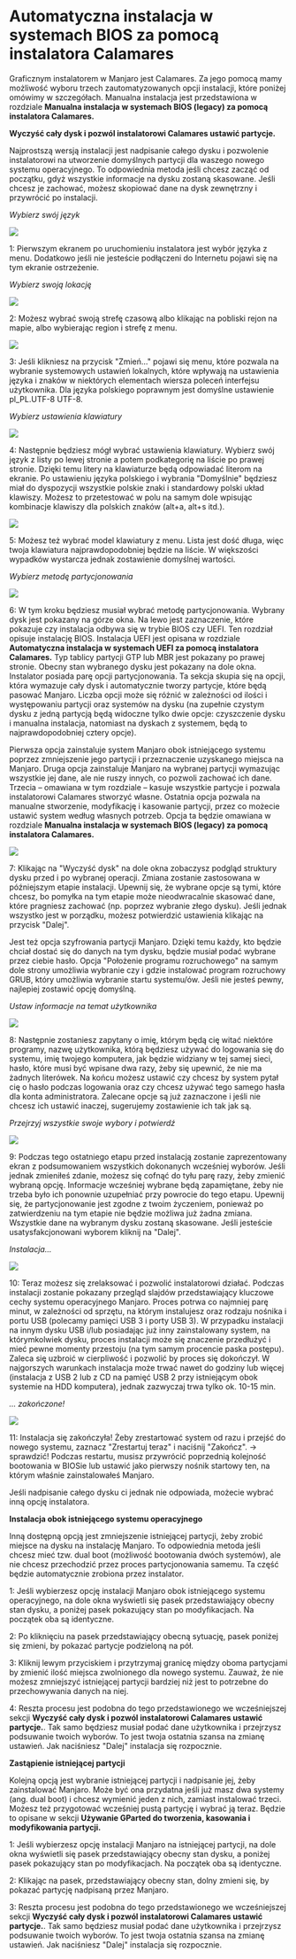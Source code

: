# Automatyczna instalacja w systemach BIOS za pomocą instalatora Calamares


Graficznym instalatorem w Manjaro jest Calamares. Za jego pomocą mamy możliwość wyboru trzech zautomatyzowanych opcji instalacji, które poniżej omówimy w szczegółach. Manualna instalacja jest przedstawiona w rozdziale **Manualna instalacja w systemach BIOS (legacy) za pomocą instalatora Calamares.**

**Wyczyść cały dysk i pozwól instalatorowi Calamares ustawić partycje.**

Najprostszą wersją instalacji jest nadpisanie całego dysku i pozwolenie instalatorowi na utworzenie domyślnych partycji dla waszego nowego systemu operacyjnego. To odpowiednia metoda jeśli chcesz zacząć od początku, gdyż wszystkie informacje na dysku zostaną skasowane. Jeśli chcesz je zachować, możesz skopiować dane na dysk zewnętrzny i przywrócić po instalacji.

*Wybierz swój język*

![](../images/inst01.png)

1: Pierwszym ekranem po uruchomieniu instalatora jest wybór języka z menu. Dodatkowo jeśli nie jesteście podłączeni do Internetu pojawi się na tym ekranie ostrzeżenie.

*Wybierz swoją lokację*

![](../images/inst02.png)

2: Możesz wybrać swoją strefę czasową albo klikając na pobliski rejon na mapie, albo wybierając region i strefę z menu.

![](../images/inst03.png)


3: Jeśli klikniesz na przycisk "Zmień..." pojawi się menu, które pozwala na wybranie systemowych ustawień lokalnych, które wpływają na ustawienia języka i znaków w niektórych elementach wiersza poleceń interfejsu użytkownika. Dla języka polskiego poprawnym jest domyślne ustawienie pl_PL.UTF-8 UTF-8.

*Wybierz ustawienia klawiatury*

![](../images/inst04.png)


4: Następnie będziesz mógł wybrać ustawienia klawiatury. Wybierz swój język z listy po lewej stronie a potem podkategorię na liście po prawej stronie. Dzięki temu litery na klawiaturze będą odpowiadać literom na ekranie. Po ustawieniu języka polskiego i wybrania "Domyślnie" będziesz miał do dyspozycji wszystkie polskie znaki i standardowy polski układ klawiszy. Możesz to przetestować w polu na samym dole wpisując kombinacje klawiszy dla polskich znaków (alt+a, alt+s itd.).

![](../images/inst05.png)


5: Możesz też wybrać model klawiatury z menu. Lista jest dość długa, więc twoja klawiatura najprawdopodobniej będzie na liście. W większości wypadków wystarcza jednak zostawienie domyślnej wartości.

*Wybierz metodę partycjonowania*

![](../images/inst06.png)


6: W tym kroku będziesz musiał wybrać metodę partycjonowania. Wybrany dysk jest pokazany na górze okna. Na lewo jest zaznaczenie, które pokazuje czy instalacja odbywa się w trybie BIOS czy UEFI. Ten rozdział opisuje instalację BIOS. Instalacja UEFI jest opisana w rozdziale **Automatyczna instalacja w systemach UEFI za pomocą instalatora Calamares.** Typ tablicy partycji GTP lub MBR jest pokazany po prawej stronie. Obecny stan wybranego dysku jest pokazany na dole okna. Instalator posiada parę opcji partycjonowania. Ta sekcja skupia się na opcji, która wymazuje cały dysk i automatycznie tworzy partycje, które będą pasować Manjaro. Liczba opcji może się różnić w zależności od ilości i występowaniu partycji oraz systemów na dysku (na zupełnie czystym dysku z jedną partycją będą widoczne tylko dwie opcje: czyszczenie dysku i manualna instalacja, natomiast na dyskach z systemem, będą to najprawdopodobniej cztery opcje).

Pierwsza opcja zainstaluje system Manjaro obok istniejącego systemu poprzez zmniejszenie jego partycji i przeznaczenie uzyskanego miejsca na Manjaro. Druga opcja zainstaluje Manjaro na wybranej partycji wymazując wszystkie jej dane, ale nie ruszy innych, co pozwoli zachować ich dane. Trzecia – omawiana w tym rozdziale – kasuje wszystkie partycje i pozwala instalatorowi Calamares stworzyć własne. Ostatnia opcja pozwala na manualne stworzenie, modyfikację i kasowanie partycji, przez co możecie ustawić system według własnych potrzeb. Opcja ta będzie omawiana w rozdziale **Manualna instalacja w systemach BIOS (legacy) za pomocą instalatora Calamares.**

![](../images/inst07.png)


7: Klikając na "Wyczyść dysk" na dole okna zobaczysz podgląd struktury dysku przed i po wybranej operacji. Zmiana zostanie zastosowana w późniejszym etapie instalacji. Upewnij się, że wybrane opcje są tymi, które chcesz, bo pomyłka na tym etapie może nieodwracalnie skasować dane, które pragniesz zachować (np. poprzez wybranie złego dysku). Jeśli jednak wszystko jest w porządku, możesz potwierdzić ustawienia klikając na przycisk "Dalej".

Jest też opcja szyfrowania partycji Manjaro. Dzięki temu każdy, kto będzie chciał dostać się do danych na tym dysku, będzie musiał podać wybrane przez ciebie hasło.
Opcja "Położenie programu rozruchowego" na samym dole strony umożliwia wybranie czy i gdzie instalować program rozruchowy GRUB, który umożliwia wybranie startu systemu/ów. Jeśli nie jesteś pewny, najlepiej zostawić opcję domyślną.

*Ustaw informacje na temat użytkownika*

![](../images/inst09.png)


8: Następnie zostaniesz zapytany o imię, którym będą cię witać niektóre programy, nazwę użytkownika, którą będziesz używać do logowania się do systemu, imię twojego komputera, jak będzie widziany w tej samej sieci, hasło, które musi być wpisane dwa razy, żeby się upewnić, że nie ma żadnych literówek. Na końcu możesz ustawić czy chcesz by system pytał cię o hasło podczas logowania oraz czy chcesz używać tego samego hasła dla konta administratora. Zalecane opcje są już zaznaczone i jeśli nie chcesz ich ustawić inaczej, sugerujemy zostawienie ich tak jak są.

*Przejrzyj wszystkie swoje wybory i potwierdź*

![](../images/inst10.png)


9: Podczas tego ostatniego etapu przed instalacją zostanie  zaprezentowany ekran z podsumowaniem wszystkich dokonanych wcześniej wyborów. Jeśli jednak zmieniłeś zdanie, możesz się cofnąć do tyłu parę razy, żeby zmienić wybraną opcję. Informacje wcześniej wybrane będą zapamiętane, żeby nie trzeba było ich ponownie uzupełniać przy powrocie do tego etapu. Upewnij się, że partycjonowanie jest zgodne z twoim życzeniem, ponieważ po zatwierdzeniu na tym etapie nie będzie możliwa już żadna zmiana. Wszystkie dane na wybranym dysku zostaną skasowane. Jeśli jesteście usatysfakcjonowani wyborem kliknij na "Dalej".

*Instalacja...*

![](../images/inst11.png)


10: Teraz możesz się zrelaksować i pozwolić instalatorowi działać. Podczas instalacji zostanie pokazany przegląd slajdów przedstawiający kluczowe cechy systemu operacyjnego Manjaro. Proces potrwa co najmniej parę minut, w zależności od sprzętu, na którym instalujesz oraz rodzaju nośnika i portu USB (polecamy pamięci USB 3 i porty USB 3). W przypadku instalacji na innym dysku USB i/lub posiadając już inny zainstalowany system, na którymkolwiek dysku, proces instalacji może się znaczenie przedłużyć i mieć pewne momenty przestoju (na tym samym procencie paska postępu). Zaleca się uzbroić w cierpliwość i pozwolić by proces się dokończył. W najgorszych warunkach instalacja może trwać nawet do godziny lub więcej (instalacja z USB 2 lub z CD na pamięć USB 2 przy istniejącym obok systemie na HDD komputera), jednak zazwyczaj trwa tylko ok. 10-15 min.

*... zakończone!*

![](../images/inst12.png)


11: Instalacja się zakończyła! Żeby zrestartować system od razu i przejść do nowego systemu, zaznacz "Zrestartuj teraz" i naciśnij "Zakończ". -> sprawdzić! Podczas restartu, musisz przywrócić poprzednią kolejność bootowania w BIOSie lub ustawić jako pierwszy nośnik startowy ten, na którym właśnie zainstalowałeś Manjaro.

Jeśli nadpisanie całego dysku ci jednak nie odpowiada, możecie wybrać inną opcję instalatora.

**Instalacja obok istniejącego systemu operacyjnego**

Inną dostępną opcją jest zmniejszenie istniejącej partycji, żeby zrobić miejsce na dysku na instalację Manjaro. To odpowiednia metoda jeśli chcesz mieć tzw. dual boot (możliwość bootowania dwóch systemów), ale nie chcesz przechodzić przez proces partycjonowania samemu. Ta część będzie automatycznie zrobiona przez instalator.

1: Jeśli wybierzesz opcję instalacji Manjaro obok istniejącego systemu operacyjnego, na dole okna wyświetli się pasek przedstawiający obecny stan dysku, a poniżej pasek pokazujący stan po modyfikacjach. Na początek oba są identyczne.

2: Po kliknięciu na pasek przedstawiający obecną sytuację, pasek poniżej się zmieni, by pokazać partycje podzieloną na pół.

3: Kliknij lewym przyciskiem i przytrzymaj granicę między oboma partycjami by zmienić ilość miejsca zwolnionego dla nowego systemu. Zauważ, że nie możesz zmniejszyć istniejącej partycji bardziej niż jest to potrzebne do przechowywania danych na niej.

4: Reszta procesu jest podobna do tego przedstawionego we wcześniejszej sekcji **Wyczyść cały dysk i pozwól instalatorowi Calamares ustawić partycje.**. Tak samo będziesz musiał podać dane użytkownika i przejrzysz podsuwanie twoich wyborów. To jest twoja ostatnia szansa na zmianę ustawień. Jak naciśniesz "Dalej" instalacja się rozpocznie.

**Zastąpienie istniejącej partycji**

Kolejną opcją jest wybranie istniejącej partycji i nadpisanie jej, żeby zainstalować Manjaro. Może być ona przydatna jeśli już masz dwa systemy (ang. dual boot) i chcesz wymienić jeden z nich, zamiast instalować trzeci. Możesz też przygotować wcześniej pustą partycję i wybrać ją teraz. Będzie to opisane w sekcji **Używanie GParted do tworzenia, kasowania i modyfikowania partycji.**

1: Jeśli wybierzesz opcję instalacji Manjaro na istniejącej partycji, na dole okna wyświetli się pasek przedstawiający obecny stan dysku, a poniżej pasek pokazujący stan po modyfikacjach. Na początek oba są identyczne.

2: Klikając na pasek, przedstawiający obecny stan, dolny zmieni się, by pokazać partycję nadpisaną przez Manjaro.

3: Reszta procesu jest podobna do tego przedstawionego we wcześniejszej sekcji **Wyczyść cały dysk i pozwól instalatorowi Calamares ustawić partycje.**. Tak samo będziesz musiał podać dane użytkownika i przejrzysz podsuwanie twoich wyborów. To jest twoja ostatnia szansa na zmianę ustawień. Jak naciśniesz "Dalej" instalacja się rozpocznie.
